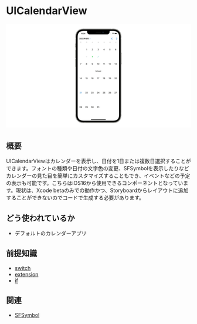# UICalendarView
![UICalendarView](UICalendarView.gif)

## 概要
UICalendarViewはカレンダーを表示し、日付を1日または複数日選択することができます。フォントの種類や日付の文字色の変更、SFSymbolを表示したりなどカレンダーの見た目を簡単にカスタマイズすることもでき、イベントなどの予定の表示も可能です。こちらはiOS16から使用できるコンポーネントとなっています。現状は、Xcode betaのみでの動作かつ、Storyboardからレイアウトに追加することができないのでコードで生成する必要があります。

## どう使われているか
- デフォルトのカレンダーアプリ

## 前提知識 
- [switch](https://github.com/lifeistech/toybox/tree/main/switch)
- [extension](https://github.com/lifeistech/toybox/tree/main/extension)
- [if](https://github.com/lifeistech/toybox/tree/main/if)

## 関連
- [SFSymbol](https://github.com/lifeistech/toybox/tree/main/SFSymbol)
